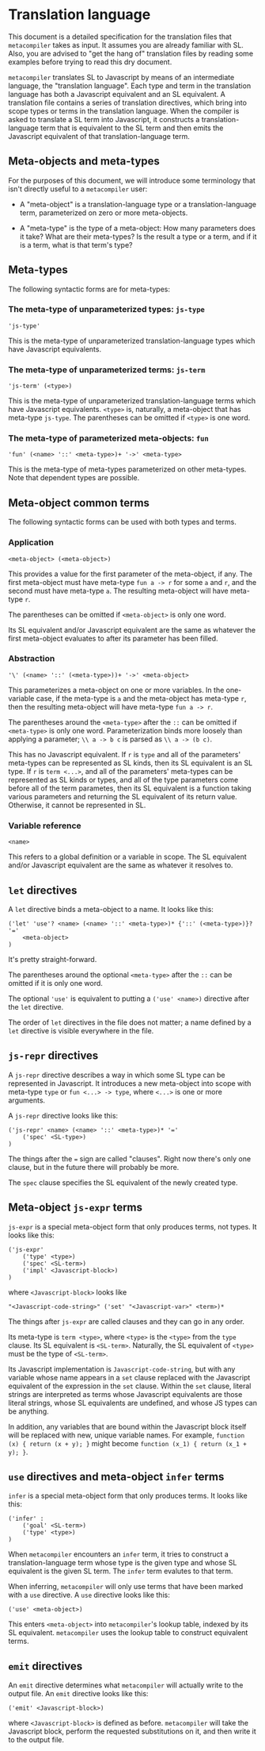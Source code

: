 # Translation language

This document is a detailed specification for the translation files that `metacompiler` takes as input. It assumes you are already familiar with SL. Also, you are advised to "get the hang of" translation files by reading some examples before trying to read this dry document.

`metacompiler` translates SL to Javascript by means of an intermediate language, the "translation language". Each type and term in the translation language has both a Javascript equivalent and an SL equivalent. A translation file contains a series of translation directives, which bring into scope types or terms in the translation language. When the compiler is asked to translate a SL term into Javascript, it constructs a translation-language term that is equivalent to the SL term and then emits the Javascript equivalent of that translation-language term.

## Meta-objects and meta-types

For the purposes of this document, we will introduce some terminology that isn't directly useful to a `metacompiler` user:

 *  A "meta-object" is a translation-language type or a translation-language term, parameterized on zero or more meta-objects.

 *  A "meta-type" is the type of a meta-object: How many parameters does it take? What are their meta-types? Is the result a type or a term, and if it is a term, what is that term's type?

## Meta-types

The following syntactic forms are for meta-types:

### The meta-type of unparameterized types: `js-type`

```
'js-type'
```

This is the meta-type of unparameterized translation-language types which have Javascript equivalents.

### The meta-type of unparameterized terms: `js-term`

```
'js-term' (<type>)
```

This is the meta-type of unparameterized translation-language terms which have Javascript equivalents. `<type>` is, naturally, a meta-object that has meta-type `js-type`. The parentheses can be omitted if `<type>` is one word.

### The meta-type of parameterized meta-objects: `fun`

```
'fun' (<name> '::' <meta-type>)+ '->' <meta-type>
```

This is the meta-type of meta-types parameterized on other meta-types. Note that dependent types are possible.

## Meta-object common terms

The following syntactic forms can be used with both types and terms.

### Application

```
<meta-object> (<meta-object>)
```

This provides a value for the first parameter of the meta-object, if any. The first meta-object must have meta-type `fun a -> r` for some `a` and `r`, and the second must have meta-type `a`. The resulting meta-object will have meta-type `r`.

The parentheses can be omitted if `<meta-object>` is only one word.

Its SL equivalent and/or Javascript equivalent are the same as whatever the first meta-object evaluates to after its parameter has been filled.

### Abstraction

```
'\' (<name> '::' (<meta-type>))+ '->' <meta-object>
```

This parameterizes a meta-object on one or more variables. In the one-variable case, if the meta-type is `a` and the meta-object has meta-type `r`, then the resulting meta-object will have meta-type `fun a -> r`.

The parentheses around the `<meta-type>` after the `::` can be omitted if `<meta-type>` is only one word. Parameterization binds more loosely than applying a parameter; `\\ a -> b c` is parsed as `\\ a -> (b c)`.

This has no Javascript equivalent. If `r` is `type` and all of the parameters' meta-types can be represented as SL kinds, then its SL equivalent is an SL type. If `r` is `term <...>`, and all of the parameters' meta-types can be represented as SL kinds or types, and all of the type parameters come before all of the term parametes, then its SL equivalent is a function taking various parameters and returning the SL equivalent of its return value. Otherwise, it cannot be represented in SL.

### Variable reference

```
<name>
```

This refers to a global definition or a variable in scope. The SL equivalent and/or Javascript equivalent are the same as whatever it resolves to.

## `let` directives

A `let` directive binds a meta-object to a name. It looks like this:

```
('let' 'use'? <name> (<name> '::' <meta-type>)* {'::' (<meta-type>)}? '='
	<meta-object>
)
```

It's pretty straight-forward.

The parentheses around the optional `<meta-type>` after the `::` can be omitted if it is only one word.

The optional `'use'` is equivalent to putting a `('use' <name>)` directive after the `let` directive.

The order of `let` directives in the file does not matter; a name defined by a `let` directive is visible everywhere in the file.

## `js-repr` directives

A `js-repr` directive describes a way in which some SL type can be represented in Javascript. It introduces a new meta-object into scope with meta-type `type` or `fun <...> -> type`, where `<...>` is one or more arguments.

A `js-repr` directive looks like this:

```
('js-repr' <name> (<name> '::' <meta-type>)* '='
	('spec' <SL-type>)
)
```

The things after the `=` sign are called "clauses". Right now there's only one clause, but in the future there will probably be more.

The `spec` clause specifies the SL equivalent of the newly created type.

## Meta-object `js-expr` terms

`js-expr` is a special meta-object form that only produces terms, not types. It looks like this:

```
('js-expr'
	('type' <type>)
	('spec' <SL-term>)
	('impl' <Javascript-block>)
)
```

where `<Javascript-block>` looks like

```
"<Javascript-code-string>" ('set' "<Javascript-var>" <term>)*
```

The things after `js-expr` are called clauses and they can go in any order.

Its meta-type is `term <type>`, where `<type>` is the `<type>` from the `type` clause. Its SL equivalent is `<SL-term>`. Naturally, the SL equivalent of `<type>` must be the type of `<SL-term>`.

Its Javascript implementation is `Javascript-code-string`, but with any variable whose name appears in a `set` clause replaced with the Javascript equivalent of the expression in the `set` clause. Within the `set` clause, literal strings are interpreted as terms whose Javascript equivalents are those literal strings, whose SL equivalents are undefined, and whose JS types can be anything.

In addition, any variables that are bound within the Javascript block itself will be replaced with new, unique variable names. For example, `function (x) { return (x + y); }` might become `function (x_1) { return (x_1 + y); }`.

## `use` directives and meta-object `infer` terms

`infer` is a special meta-object form that only produces terms. It looks like this:

```
('infer' :
	('goal' <SL-term>)
	('type' <type>)
)
```

When `metacompiler` encounters an `infer` term, it tries to construct a translation-language term whose type is the given type and whose SL equivalent is the given SL term. The `infer` term evalutes to that term.

When inferring, `metacompiler` will only use terms that have been marked with a `use` directive. A `use` directive looks like this:

```
('use' <meta-object>)
```

This enters `<meta-object>` into `metacompiler`'s lookup table, indexed by its SL equivalent. `metacompiler` uses the lookup table to construct equivalent terms.

## `emit` directives

An `emit` directive determines what `metacompiler` will actually write to the output file. An `emit` directive looks like this:

```
('emit' <Javascript-block>)
```

where `<Javascript-block>` is defined as before. `metacompiler` will take the Javascript block, perform the requested substitutions on it, and then write it to the output file.

